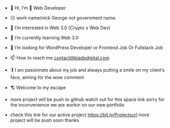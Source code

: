 - 👋 Hi, I’m 👀 Web Developer
- 😏 work name/nick George not government name.
- 👀 I’m interested in Web 3.0 (Crypto x Web Dev)
- 🌱 I’m currently learning  Web 3.0
- 💞️ I’m looking for WordPress Developer or Frontend Job Or Fullstack Job
- 📫 How to reach me contact@biadedigital.com
- 🏌️ I am passionate about my job
and always putting a smile on
my client’s face, aiming for
the wow comment
- 🌎 Welcome to my escape

- more project will be push to github watch out for this space link sorry for the inconvenience we are workin on our new portfolio
- check this link for our active project https://bit.ly/Projectsurl more project will be push soon thanks

<!---
Biadedigital/Biadedigital is a ✨ special ✨ repository because its `README.md` (this file) appears on your GitHub profile.
You can click the Preview link to take a look at your changes.
--->
